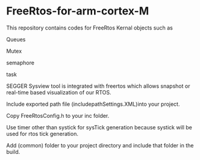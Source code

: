 # FreeRtos-for-arm-cortex-M

This repository contains codes for FreeRtos Kernal objects such as

Queues

Mutex

semaphore

task 

SEGGER Sysview tool is integrated with freertos which allows snapshot or real-time based visualization of our RTOS.

Include exported path file (includepathSettings.XML)into your project.

Copy FreeRtosConfig.h to your inc folder.

Use timer other than systick for sysTick generation because systick will be used for rtos tick generation.

Add  (common) folder to your project directory and include that folder in the build.
